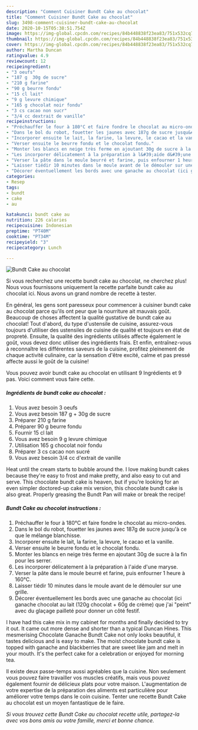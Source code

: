 ```yaml
---
description: "Comment Cuisiner Bundt Cake au chocolat"
title: "Comment Cuisiner Bundt Cake au chocolat"
slug: 3498-comment-cuisiner-bundt-cake-au-chocolat
date: 2020-10-15T05:38:51.754Z
image: https://img-global.cpcdn.com/recipes/84b448838f23ea83/751x532cq70/bundt-cake-au-chocolat-photo-principale-de-la-recette.jpg
thumbnail: https://img-global.cpcdn.com/recipes/84b448838f23ea83/751x532cq70/bundt-cake-au-chocolat-photo-principale-de-la-recette.jpg
cover: https://img-global.cpcdn.com/recipes/84b448838f23ea83/751x532cq70/bundt-cake-au-chocolat-photo-principale-de-la-recette.jpg
author: Martha Duncan
ratingvalue: 4.9
reviewcount: 12
recipeingredient:
- "3 oeufs"
- "187 g  30g de sucre"
- "210 g farine"
- "90 g beurre fondu"
- "15 cl lait"
- "9 g levure chimique"
- "165 g chocolat noir fondu"
- "3 cs cacao non sucr"
- "3/4 cc dextrait de vanille"
recipeinstructions:
- "Préchauffer le four à 180°C et faire fondre le chocolat au micro-ondes."
- "Dans le bol du robot, fouetter les jaunes avec 187g de sucre jusqu&#39;à ce que le mélange blanchisse."
- "Incorporer ensuite le lait, la farine, la levure, le cacao et la vanille."
- "Verser ensuite le beurre fondu et le chocolat fondu."
- "Monter les blancs en neige très ferme en ajoutant 30g de sucre à la fin pour les serrer."
- "Les incorporer délicatement à la préparation à l&#39;aide d&#39;une maryse."
- "Verser la pâte dans le moule beurré et farine, puis enfourner 1 heure à 160°C."
- "Laisser tiédir 10 minutes dans le moule avant de le démouler sur une grille."
- "Décorer éventuellement les bords avec une ganache au chocolat (ici ganache chocolat au lait (120g chocolat + 60g de crème) que j&#39;ai &#34;peint&#34; avec du glaçage pailleté pour donner un côté festif."
categories:
- Resep
tags:
- bundt
- cake
- au

katakunci: bundt cake au 
nutrition: 226 calories
recipecuisine: Indonesian
preptime: "PT40M"
cooktime: "PT34M"
recipeyield: "3"
recipecategory: Lunch

---
```



![Bundt Cake au chocolat](https://img-global.cpcdn.com/recipes/84b448838f23ea83/751x532cq70/bundt-cake-au-chocolat-photo-principale-de-la-recette.jpg)

Si vous recherchez une recette bundt cake au chocolat, ne cherchez plus! Nous vous fournissons uniquement la recette parfaite bundt cake au chocolat ici. Nous avons un grand nombre de recette à tester.

En général, les gens sont paresseux pour commencer à cuisiner bundt cake au chocolat parce qu'ils ont peur que la nourriture ait mauvais goût. Beaucoup de choses affectent la qualité gustative de bundt cake au chocolat! Tout d'abord, du type d'ustensile de cuisine, assurez-vous toujours d'utiliser des ustensiles de cuisine de qualité et toujours en état de propreté. Ensuite, la qualité des ingrédients utilisés affecte également le goût, vous devez donc utiliser des ingrédients frais. Et enfin, entraînez-vous à reconnaître les différentes saveurs de la cuisine, profitez pleinement de chaque activité culinaire, car la sensation d'être excité, calme et pas pressé affecte aussi le goût de la cuisine!

<!--inarticleads1-->

Vous pouvez avoir bundt cake au chocolat en utilisant 9 Ingrédients et 9 pas. Voici comment vous faire cette.

##### Ingrédients de bundt cake au chocolat :

1. Vous avez besoin 3 oeufs
1. Vous avez besoin 187 g + 30g de sucre
1. Préparer 210 g farine
1. Préparer 90 g beurre fondu
1. Fournir 15 cl lait
1. Vous avez besoin 9 g levure chimique
1. Utilisation 165 g chocolat noir fondu
1. Préparer 3 cs cacao non sucré
1. Vous avez besoin 3/4 cc d&#39;extrait de vanille


Heat until the cream starts to bubble around the. I love making bundt cakes because they&#39;re easy to frost and make pretty, and also easy to cut and serve. This chocolate bundt cake is heaven, but if you&#39;re looking for an even simpler doctored-up cake mix version, this chocolate bundt cake is also great. Properly greasing the Bundt Pan will make or break the recipe! 

<!--inarticleads2-->

##### Bundt Cake au chocolat instructions :

1. Préchauffer le four à 180°C et faire fondre le chocolat au micro-ondes.
1. Dans le bol du robot, fouetter les jaunes avec 187g de sucre jusqu&#39;à ce que le mélange blanchisse.
1. Incorporer ensuite le lait, la farine, la levure, le cacao et la vanille.
1. Verser ensuite le beurre fondu et le chocolat fondu.
1. Monter les blancs en neige très ferme en ajoutant 30g de sucre à la fin pour les serrer.
1. Les incorporer délicatement à la préparation à l&#39;aide d&#39;une maryse.
1. Verser la pâte dans le moule beurré et farine, puis enfourner 1 heure à 160°C.
1. Laisser tiédir 10 minutes dans le moule avant de le démouler sur une grille.
1. Décorer éventuellement les bords avec une ganache au chocolat (ici ganache chocolat au lait (120g chocolat + 60g de crème) que j&#39;ai &#34;peint&#34; avec du glaçage pailleté pour donner un côté festif.


I have had this cake mix in my cabinet for months and finally decided to try it out. It came out more dense and shorter than a typical Duncan Hines. This mesmerising Chocolate Ganache Bundt Cake not only looks beautiful, it tastes delicious and is easy to make. The moist chocolate bundt cake is topped with ganache and blackberries that are sweet like jam and melt in your mouth. It&#39;s the perfect cake for a celebration or enjoyed for morning tea. 

<!--inarticleads1-->

<p>
Il existe deux passe-temps aussi agréables que la cuisine. Non seulement vous pouvez faire travailler vos muscles créatifs, mais vous pouvez également fournir de délicieux plats pour votre maison. L'augmentation de votre expertise de la préparation des aliments est particulière pour améliorer votre temps dans le coin cuisine. Tenter une recette Bundt Cake au chocolat est un moyen fantastique de le faire.
</p>

<p>
<i>Si vous trouvez cette Bundt Cake au chocolat recette utile, partagez-la avec vos bons amis ou votre famille, merci et bonne chance.</i>
</p>
